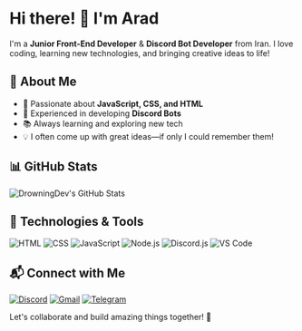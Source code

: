 # Hi there! 👋 I'm Arad

I'm a **Junior Front-End Developer** & **Discord Bot Developer** from Iran. I love coding, learning new technologies, and bringing creative ideas to life!

## 🚀 About Me
- 🔹 Passionate about **JavaScript, CSS, and HTML**
- 🤖 Experienced in developing **Discord Bots**
- 📚 Always learning and exploring new tech
- 💡 I often come up with great ideas—if only I could remember them!

## 📊 GitHub Stats
![DrowningDev's GitHub Stats](https://github-readme-stats.vercel.app/api?username=drowning14&show_icons=true&theme=radical)

## 🔧 Technologies & Tools
![HTML](https://img.shields.io/badge/-HTML5-E34F26?style=flat-square&logo=html5&logoColor=white)
![CSS](https://img.shields.io/badge/-CSS3-1572B6?style=flat-square&logo=css3)
![JavaScript](https://img.shields.io/badge/-JavaScript-F7DF1E?style=flat-square&logo=javascript&logoColor=black)
![Node.js](https://img.shields.io/badge/-Node.js-339933?style=flat-square&logo=node.js&logoColor=white)
![Discord.js](https://img.shields.io/badge/-Discord.js-5865F2?style=flat-square&logo=discord)
![VS Code](https://img.shields.io/badge/-VS%20Code-007ACC?style=flat-square&logo=visual-studio-code&logoColor=white)

## 📬 Connect with Me
[![Discord](https://img.shields.io/badge/-Discord-5865F2?style=flat-square&logo=discord&logoColor=white)](https://discord.com/users/901101714617286686)
[![Gmail](https://img.shields.io/badge/-Gmail-EA4335?style=flat-square&logo=gmail&logoColor=white)](mailto:drowning.dev1@gmail.com)
[![Telegram](https://img.shields.io/badge/-Telegram-0088CC?style=flat-square&logo=telegram&logoColor=white)](https://t.me/DrowningDev)

Let's collaborate and build amazing things together! 🚀

